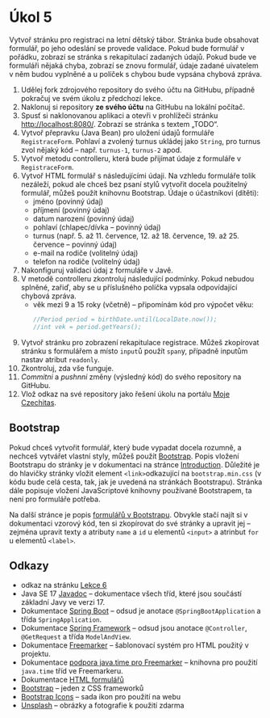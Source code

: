 # Úkol 5

Vytvoř stránku pro registraci na letní dětský tábor. Stránka bude obsahovat formulář, po jeho odeslání se provede validace. Pokud bude formulář v pořádku,
zobrazí se stránka s rekapitulací zadaných údajů. Pokud bude ve formuláři nějaká chyba, zobrazí se znovu formulář, údaje zadané uivatelem v něm budou vyplněné
a u políček s chybou bude vypsána chybová zpráva.  

1. Udělej fork zdrojového repository do svého účtu na GitHubu, případně pokračuj ve svém úkolu z předchozí lekce.
1. Naklonuj si repository **ze svého účtu** na GitHubu na lokální počítač.
1. Spusť si naklonovanou aplikaci a otevři v prohlížeči stránku [http://localhost:8080/](http://localhost:8080/). Zobrazí se stránka s textem „TODO“.
1. Vytvoř přepravku (Java Bean) pro uložení údajů formuláře `RegistraceForm`. Pohlaví a zvolený turnus ukládej jako `String`, pro turnus zvol nějaký kód – např. `turnus-1`, `turnus-2` apod.
1. Vytvoř metodu controlleru, která bude přijímat údaje z formuláře v `RegistraceForm`.
1. Vytvoř HTML formulář s následujícími údaji. Na vzhledu formuláře tolik nezáleží, pokud ale chceš bez psaní stylů vytvořit docela použitelný formulář,
   můžeš použít knihovnu Bootstrap.
   Údaje o účastníkovi (dítěti):
   * jméno (povinný údaj)
   * příjmení (povinný údaj)
   * datum narození (povinný údaj)
   * pohlaví (chlapec/dívka – povinný údaj)
   * turnus (např. 5. až 11. července, 12. až 18. července, 19. až 25. července – povinný údaj)
   * e-mail na rodiče (volitelný údaj)
   * telefon na rodiče (volitelný údaj)
1. Nakonfiguruj validaci údaj z formuláře v Javě.
1. V metodě controlleru zkontroluj následující podmínky. Pokud nebudou splněné, zařiď, aby se u příslušného políčka vypsala odpovídající chybová zpráva. 
   * věk mezi 9 a 15 roky (včetně) – připomínám kód pro výpočet věku:
     ```java
     //Period period = birthDate.until(LocalDate.now());
     //int vek = period.getYears();
     ```
1. Vytvoř stránku pro zobrazení rekapitulace registrace. Můžeš zkopírovat stránku s formulářem a místo `input`ů použít `span`y, případně inputům nastav atribut `readonly`.   
1. Zkontroluj, zda vše funguje.
1. *Commitni* a *pushnni* změny (výsledný kód) do svého repository na GitHubu.
1. Vlož odkaz na své repository jako řešení úkolu na portálu [Moje Czechitas](https://moje.czechitas.cz).

## Bootstrap
Pokud chceš vytvořit formulář, který bude vypadat docela rozumně, a nechceš vytvářet vlastní styly, můžeš použít [Bootstrap](https://getbootstrap.com/). Popis
vložení Bootstrapu do stránky je v dokumentaci na stránce [Introduction](https://getbootstrap.com/docs/5.2/getting-started/introduction/). Důležité je do
hlavičky stránky vložit element `<link>`odkazující na `bootstrap.min.css` (v kódu bude celá cesta, tak, jak je uvedená na stránkách Bootstrapu). Stránka dále
popisuje vložení JavaScriptové knihovny používané Bootstrapem, ta není pro formuláře potřeba.

Na další stránce je popis [formulářů v Bootstrapu](https://getbootstrap.com/docs/5.2/forms/overview/). Obvykle stačí najít si v dokumentaci vzorový kód, ten si
zkopírovat do své stránky a upravit jej – zejména upravit texty a atributy `name` a `id` u elementů `<input>` a atrinbut `for` u elementů `<label>`.

## Odkazy

* odkaz na stránku [Lekce 6](https://java.czechitas.cz/2023-podzim/java-2-online/lekce-6.html)
* Java SE 17 [Javadoc](https://docs.oracle.com/en/java/javase/17/docs/api/java.base/) – dokumentace všech tříd, které jsou součástí základní Javy ve verzi 17.
* Dokumentace [Spring Boot](https://spring.io/projects/spring-boot#learn) – odsud je anotace `@SpringBootApplication` a třída `SpringApplication`.
* Dokumentace [Spring Framework](https://spring.io/projects/spring-framework#learn) – odsud jsou anotace `@Controller`, `@GetRequest` a třída `ModelAndView`.
* Dokumentace [Freemarker](https://freemarker.apache.org/docs/) – šablonovací systém pro HTML použitý v projektu.
* Dokumentace [podpora java.time pro Freemarker](https://github.com/lazee/freemarker-java-8) – knihovna pro použití `java.time` tříd ve Freemarkeru.
* Dokumentace [HTML formulářů](https://developer.mozilla.org/en-US/docs/Learn/Forms)
* [Bootstrap](https://getbootstrap.com) – jeden z CSS frameworků
* [Bootstrap Icons](https://icons.getbootstrap.com) – sada ikon pro použití na webu
* [Unsplash](https://unsplash.com) – obrázky a fotografie k použití zdarma

